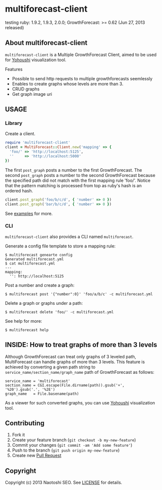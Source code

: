 # multiforecast-client

testing ruby: 1.9.2, 1.9.3, 2.0.0; GrowthForecast: >= 0.62 (Jun 27, 2013 released)

## About multiforecast-client

`multiforecast-client` is a Multiple GrowthForecast Client, aimed to be used for [Yohoushi](https://github.com/yohoushi/yohoushi) visualization tool.

Features

- Possible to send http requests to multiple growthforecasts seemlessly
- Enables to create graphs whose levels are more than 3.
- CRUD graphs
- Get graph image uri

## USAGE

### Library

Create a client.

```ruby
require 'multiforecast-client'
client = MultiForecast::Client.new('mapping' => {
  'foo/' => 'http://localhost:5125',
  ''     => 'http://localhost:5000'
})
```

The first `post_graph` posts a number to the first GrowthForecast.
The second `post_graph` posts a number to the second GrowthForecast because the specified path did not match with the first mapping rule 'foo/'.
Notice that the pattern matching is processed from top as ruby's hash is an ordered hash.

```ruby
client.post_graph('foo/b/c/d', { 'number' => 0 })
client.post_graph('bar/b/c/d', { 'number' => 0 })
```

See [examples](./examples) for more.

### CLI

`multiforecast-client` also provides a CLI named `multiforecast`.

Generate a config file template to store a mapping rule:

```
$ multiforecast genearte config
Generated multiforecast.yml
$ cat multiforecast.yml
---
mapping:
  '': http://localhost:5125
```

Post a number and create a graph:

```
$ multiforecast post '{"number":0}' 'foo/a/b/c' -c multiforecast.yml
```

Delete a graph or graphs under a path:

```
$ multiforecast delete 'foo/' -c multiforecast.yml
```

See help for more:

```
$ multiforecast help
```

## INSIDE: How to treat graphs of more than 3 levels

Although GrowthForecast can treat only graphs of 3 leveled path, MultiForecast can handle graphs of more than 3 levels.
This feature is achieved by converting a given path string to `service_name/section_name/graph_name` path of GrowthForecast as follows:

    service_name = 'multiforecast'
    section_name = CGI.escape(File.dirname(path)).gsub('+', '%20').gsub('.', '%2E')
    graph_name   = File.basename(path)

As a viewer for such converted graphs, you can use [Yohoushi](https://github.com/yohoushi/yohoushi) visualization tool.

## Contributing

1. Fork it
2. Create your feature branch (`git checkout -b my-new-feature`)
3. Commit your changes (`git commit -am 'Add some feature'`)
4. Push to the branch (`git push origin my-new-feature`)
5. Create new [Pull Request](../../pull/new/master)

## Copyright

Copyright (c) 2013 Naotoshi SEO. See [LICENSE](LICENSE) for details.
